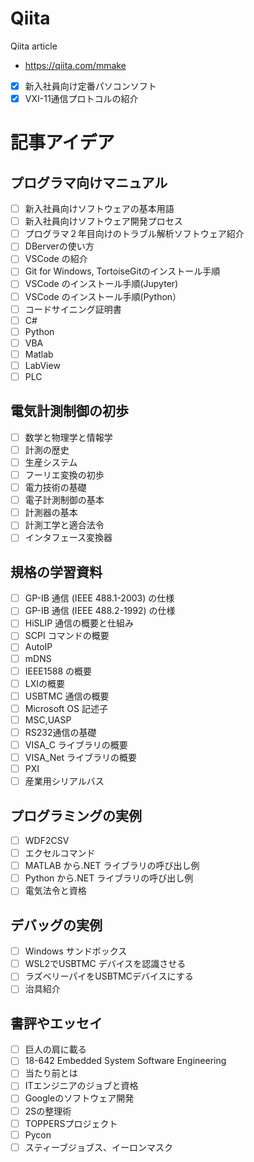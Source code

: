 # Qiita
Qiita article
- https://qiita.com/mmake
- [x] 新入社員向け定番パソコンソフト
- [x] VXI-11通信プロトコルの紹介

# 記事アイデア
## プログラマ向けマニュアル
- [ ] 新入社員向けソフトウェアの基本用語
- [ ] 新入社員向けソフトウェア開発プロセス
- [ ] プログラマ２年目向けのトラブル解析ソフトウェア紹介
- [ ] DBerverの使い方
- [ ] VSCode の紹介
- [ ] Git for Windows, TortoiseGitのインストール手順
- [ ] VSCode のインストール手順(Jupyter)
- [ ] VSCode のインストール手順(Python）
- [ ] コードサイニング証明書
- [ ] C#
- [ ] Python
- [ ] VBA
- [ ] Matlab
- [ ] LabView
- [ ] PLC
## 電気計測制御の初歩
- [ ] 数学と物理学と情報学
- [ ] 計測の歴史
- [ ] 生産システム
- [ ] フーリエ変換の初歩
- [ ] 電力技術の基礎
- [ ] 電子計測制御の基本
- [ ] 計測器の基本
- [ ] 計測工学と適合法令
- [ ] インタフェース変換器
## 規格の学習資料
- [ ] GP-IB 通信 (IEEE 488.1-2003) の仕様
- [ ] GP-IB 通信 (IEEE 488.2-1992) の仕様
- [ ] HiSLIP 通信の概要と仕組み
- [ ] SCPI コマンドの概要
- [ ] AutoIP
- [ ] mDNS
- [ ] IEEE1588 の概要
- [ ] LXIの概要
- [ ] USBTMC 通信の概要
- [ ] Microsoft OS 記述子
- [ ] MSC,UASP
- [ ] RS232通信の基礎
- [ ] VISA_C ライブラリの概要
- [ ] VISA_Net ライブラリの概要
- [ ] PXI
- [ ] 産業用シリアルバス
## プログラミングの実例
- [ ] WDF2CSV
- [ ] エクセルコマンド
- [ ] MATLAB から.NET ライブラリの呼び出し例
- [ ] Python から.NET ライブラリの呼び出し例
- [ ] 電気法令と資格
## デバッグの実例
- [ ] Windows サンドボックス
- [ ] WSL2でUSBTMC デバイスを認識させる
- [ ] ラズベリーパイをUSBTMCデバイスにする
- [ ] 治具紹介
## 書評やエッセイ
- [ ] 巨人の肩に載る
- [ ] 18-642 Embedded System Software Engineering
- [ ] 当たり前とは
- [ ] ITエンジニアのジョブと資格
- [ ] Googleのソフトウェア開発
- [ ] 2Sの整理術
- [ ] TOPPERSプロジェクト
- [ ] Pycon
- [ ] スティーブジョブス、イーロンマスク

